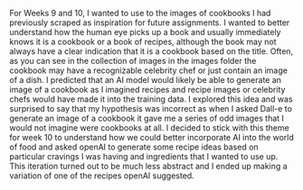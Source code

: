 For Weeks 9 and 10, I wanted to use to the images of cookbooks I had previously scraped as inspiration for future assignments. I wanted to better understand how the human eye picks up a book and usually immediately knows it is a cookbook or a book of recipes, although the book may not always have a clear indication that it is a cookbook based on the title. Often, as you can see in the collection of images in the images folder the cookbook may have a recognizable celebrity chef or just contain an image of a dish. I predicted that an AI model would likely be able to generate an image of a cookbook as I imagined recipes and recipe images or celebrity chefs would have made it into the training data. I explored this idea and was surprised to say that my hypothesis was incorrect as when I asked Dall-e to generate an image of a cookbook it gave me a series of odd images that I would not imagine were cookbooks at all. I decided to stick with this theme for week 10 to understand how we could better incorporate AI into the world of food and asked openAI to generate some recipe ideas based on particular cravings I was having and ingredients that I wanted to use up. This iteration turned out to be much less abstract and I ended up making a variation of one of the recipes openAI suggested.